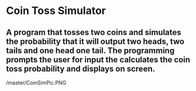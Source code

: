 # Coin Toss Simulator

## A program that tosses two coins and simulates the probability that it will output two heads, two tails and one head one tail. The programming prompts the user for input the calculates the coin toss probability and displays on screen. 


/master/CoinSimPic.PNG
